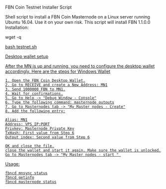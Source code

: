 FBN Coin Testnet Installer Script

Shell script to install a FBN Coin Masternode on a Linux server running Ubuntu 16.04. Use it on your own risk.
This script will install FBN 1.1.0.0
Installation:

wget -q <a href="https://raw.githubusercontent.com/fivebalanceID/Scripts/master/testnet.sh">
<p> bash testnet.sh

Desktop wallet setup

After the MN is up and running, you need to configure the desktop wallet accordingly. Here are the steps for Windows Wallet

    1. Open the FBN Coin Desktop Wallet.
    2. Go to RECEIVE and create a New Address: MN1
    3. Send 1000000 FBN to MN1.
    4. Wait for confirmations.
    5. Go to Help -> "Debug Window - Console"
    6. Type the following command: masternode outputs
    7. Go to Masternodes tab -> "My Master nodes - Create"
    8. Add the following entry:

    Alias: MN1
    Address: VPS_IP:PORT
    Privkey: Masternode Private Key
    TxHash: First value from Step 6
    Output index: Second value from Step 6

    OK and close the file.
    close the wallet and start it again. Make sure the wallet is unlocked.
    Go to Masternodes tab -> "My Master nodes - start " 
    

Usage:

    fbncd mnsync status
    fbncd getinfo
    fbncd masternode status

